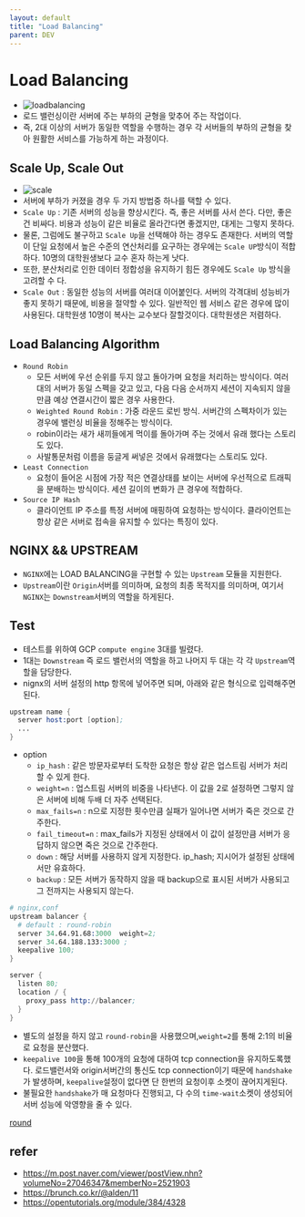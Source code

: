 ```yaml
---
layout: default
title: "Load Balancing"
parent: DEV
---
```


# Load Balancing
- ![loadbalancing](https://post-phinf.pstatic.net/MjAxOTEyMTBfMjE3/MDAxNTc1OTU0ODk1ODQ3.-GJxkoK7Apn4l0K5L1OXN4NFGsseRoaNhW2r0KIQJdog.0BchcWEI-WS-uEb3iRRrD0JyO_6eZoIWh7xf4f4J2fMg.JPEG/%EB%A1%9C%EB%93%9C%EB%B0%B8%EB%9F%B0%EC%84%9C_%EC%95%84%ED%82%A4%ED%85%8D%EC%B2%98.jpg?type=w1200)
- 로드 밸런싱이란 서버에 주는 부하의 균형을 맞추어 주는 작업이다.
- 즉, 2대 이상의 서버가 동일한 역할을 수행하는 경우 각 서버들의 부하의 균형을 찾아 원활한 서비스를 가능하게 하는 과정이다.

## Scale Up, Scale Out
- ![scale](https://post-phinf.pstatic.net/MjAxOTEyMTBfMjk1/MDAxNTc1OTU1MDI2NTY4.Zxj8nWGb6G6jtHDAZPPDf-dPZnpb_hsd7ydWw5lW7vAg.AucOXPJnmLyGiHr8KpVD9Dsy59FsWv5p7qJnSyW_YFAg.JPEG/%EB%A1%9C%EB%93%9C%EB%B0%B8%EB%9F%B0%EC%8B%B1_%EC%8A%A4%EC%BC%80%EC%9D%BC.jpg?type=w1200)
- 서버에 부하가 커졌을 경우 두 가지 방법중 하나를 택할 수 있다.
- `Scale Up` : 기존 서버의 성능을 향상시킨다. 즉, 좋은 서버를 사서 쓴다. 다만, 좋은 건 비싸다. 비용과 성능이 같은 비율로 올라간다면 좋겠지만, 대게는 그렇지 못하다.
- 물론, 그럼에도 불구하고 `Scale Up`을 선택해야 하는 경우도 존재한다. 서버의 역할이 단일 요청에서 높은 수준의 연산처리를 요구하는 경우에는 `Scale UP`방식이 적합하다. 10명의 대학원생보다 교수 혼자 하는게 낫다.
- 또한, 분산처리로 인한 데이터 정합성을 유지하기 힘든 경우에도 `Scale Up` 방식을 고려할 수 다. 
- `Scale Out` : 동일한 성능의 서버를 여러대 이어붙인다. 서버의 각격대비 성능비가 좋지 못하기 때문에, 비용을 절약할 수 있다. 일반적인 웹 서비스 같은 경우에 많이 사용된다. 대학원생 10명이 복사는 교수보다 잘할것이다. 대학원생은 저렴하다.

## Load Balancing Algorithm

- `Round Robin` 
  -  모든 서버에 우선 순위를 두지 않고 돌아가며 요청을 처리하는 방식이다. 여러 대의 서버가 동일 스펙을 갖고 있고, 다음 다음 순서까지 세션이 지속되지 않을 만큼 예상 연결시간이 짧은 경우 사용한다.
  -  `Weighted Round Robin` : 가중 라운드 로빈 방식. 서버간의 스펙차이가 있는 경우에 밸런싱 비율을 정해주는 방식이다.
  - robin이라는 새가 새끼들에게 먹이를 돌아가며 주는 것에서 유래 했다는 스토리도 있다.
  - 사발통문처럼 이름을 둥글게 써넣은 것에서 유래했다는 스토리도 있다.
- `Least Connection`
  - 요청이 들어온 시점에 가장 적은 연결상태를 보이는 서버에 우선적으로 트래픽을 분배하는 방식이다. 세션 길이의 변화가 큰 경우에 적합하다.
- `Source IP Hash`
  - 클라이언트 IP 주소를 특정 서버에 매핑하여 요청하는 방식이다. 클라이언트는 항상 같은 서버로 접속을 유지할 수 있다는 특징이 있다.


## NGINX && UPSTREAM

- `NGINX`에는 LOAD BALANCING을 구현할 수 있는 `Upstream` 모듈을 지원한다.
- `Upstream`이란 `Origin`서버를 의미하며, 요청의 최종 목적지를 의미하며, 여기서 `NGINX`는 `Downstream`서버의 역할을 하게된다.
  
## Test
- 테스트를 위하여 GCP `compute engine` 3대를 빌렸다.
- 1대는 `Downstream` 즉 로드 밸런서의 역할을 하고 나머지 두 대는 각 각 `Upstream`역할을 담당한다.
- nignx의 서버 설정의 http 항목에 넣어주면 되며, 아래와 같은 형식으로 입력해주면된다.

```s
upstream name {
  server host:port [option];
  ...
}

```
- option
  - `ip_hash` : 같은 방문자로부터 도착한 요청은 항상 같은 업스트림 서버가 처리 할 수 있게 한다.
  - `weight=n` : 업스트림 서버의 비중을 나타낸다. 이 값을 2로 설정하면 그렇지 않은 서버에 비해 두배 더 자주 선택된다.
  - `max_fails=n` : n으로 지정한 횟수만큼 실패가 일어나면 서버가 죽은 것으로 간주한다.
  - `fail_timeout=n` : max_fails가 지정된 상태에서 이 값이 설정만큼 서버가 응답하지 않으면 죽은 것으로 간주한다.
  - `down` : 해당 서버를 사용하지 않게 지정한다. ip_hash; 지시어가 설정된 상태에서만 유효하다.
  - `backup` : 모든 서버가 동작하지 않을 때 backup으로 표시된 서버가 사용되고 그 전까지는 사용되지 않는다.
  
```s
# nginx,conf 
upstream balancer {		
  # default : round-robin
  server 34.64.91.68:3000  weight=2;
  server 34.64.188.133:3000 ;
  keepalive 100;
}     

server {
  listen 80;
  location / {
    proxy_pass http://balancer;
  }
}
```

- 별도의 설정을 하지 않고 `round-robin`을 사용했으며,`weight=2`를 통해 2:1의 비율로 요청을 분산했다.
- `keepalive 100`을 통해 100개의 요청에 대하여 tcp connection을 유지하도록했다. 로드밸런서와 origin서버간의 통신도 tcp connection이기 때문에 `handshake` 가 발생하며, `keepalive`설정이 없다면 단 한번의 요청이후 소켓이 끊어지게된다.
- 불필요한 `handshake`가 매 요청마다 진행되고, 다 수의 `time-wait`소켓이 생성되어 서버 성능에 악영향을 줄 수 있다.

[round](/assets/images/round.gif)

## refer
- https://m.post.naver.com/viewer/postView.nhn?volumeNo=27046347&memberNo=2521903
- https://brunch.co.kr/@alden/11
- https://opentutorials.org/module/384/4328